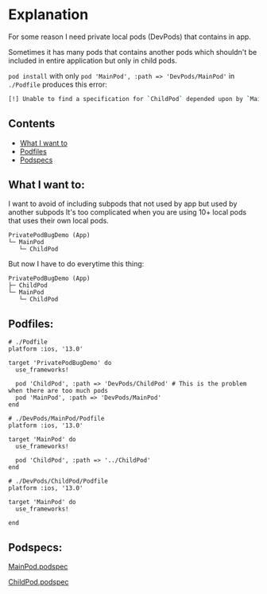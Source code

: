 # Explanation

For some reason I need private local pods (DevPods) that contains in app.

Sometimes it has many pods that contains another pods which shouldn't be included in entire application but only in child pods.

`pod install` with only `pod 'MainPod', :path => 'DevPods/MainPod'` in `./Podfile` produces this error:
``` bash
[!] Unable to find a specification for `ChildPod` depended upon by `MainPod
```
## Contents
* [What I want to](#What-I-want-to) 
* [Podfiles](Podfiles)
* [Podspecs](Podspecs)

## What I want to:
I want to avoid of including subpods that not used by app but used by another subpods
It's too complicated when you are using 10+ local pods that uses their own local pods.
```
PrivatePodBugDemo (App)
└─ MainPod
   └─ ChildPod
```
But now I have to do everytime this thing:
```
PrivatePodBugDemo (App)
├─ ChildPod
└─ MainPod
   └─ ChildPod
```

## Podfiles:
```
# ./Podfile
platform :ios, '13.0'

target 'PrivatePodBugDemo' do
  use_frameworks!

  pod 'ChildPod', :path => 'DevPods/ChildPod' # This is the problem when there are too much pods
  pod 'MainPod', :path => 'DevPods/MainPod'
end
```
```
# ./DevPods/MainPod/Podfile
platform :ios, '13.0'

target 'MainPod' do
  use_frameworks!

  pod 'ChildPod', :path => '../ChildPod'
end
```
```
# ./DevPods/ChildPod/Podfile
platform :ios, '13.0'

target 'MainPod' do
  use_frameworks!

end
```
## Podspecs:
[MainPod.podspec](https://github.com/ocbnishi/PrivatePodBugDemo/blob/master/DevPods/MainPod/MainPod.podspec)

[ChildPod.podspec](https://github.com/ocbnishi/PrivatePodBugDemo/blob/master/DevPods/ChildPod/ChildPod.podspec)
